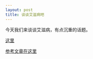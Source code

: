 ```yaml
---
layout: post
title: 谈谈艾滋病吧
---
```


今天我们来谈谈艾滋病，有点沉重的话题。

[这里](http://www.francaisblog.com.cn/node/389)

[参考文章在这里](http://www.courrierinternational.com/article.asp?obj_id=68656)
